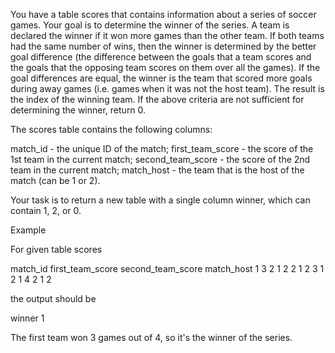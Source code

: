 You have a table scores that contains information about a series of soccer games. Your goal is to determine the winner of the series. A team is declared the winner if it won more games than the other team. If both teams had the same number of wins, then the winner is determined by the better goal difference (the difference between the goals that a team scores and the goals that the opposing team scores on them over all the games). If the goal differences are equal, the winner is the team that scored more goals during away games (i.e. games when it was not the host team). The result is the index of the winning team. If the above criteria are not sufficient for determining the winner, return 0.

The scores table contains the following columns:

match_id - the unique ID of the match;
first_team_score - the score of the 1st team in the current match;
second_team_score - the score of the 2nd team in the current match;
match_host - the team that is the host of the match (can be 1 or 2).

Your task is to return a new table with a single column winner, which can contain 1, 2, or 0.

Example

For given table scores

match_id	first_team_score	second_team_score	match_host
1	        3	                2	                1
2	        2	                1	                2
3	        1	                2	                1
4	        2	                1	                2

the output should be

winner
1

The first team won 3 games out of 4, so it's the winner of the series.